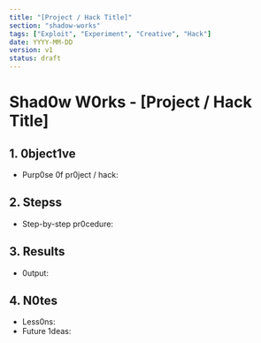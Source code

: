 ```yaml
---
title: "[Project / Hack Title]"
section: "shadow-works"
tags: ["Exploit", "Experiment", "Creative", "Hack"]
date: YYYY-MM-DD
version: v1
status: draft
---
```


# Shad0w W0rks - [Project / Hack Title]

## 1. 0bject1ve
- Purp0se 0f pr0ject / hack:

## 2. Stepss
- Step-by-step pr0cedure:

## 3. Results
- 0utput:

## 4. N0tes
- Less0ns:
- Future 1deas:
